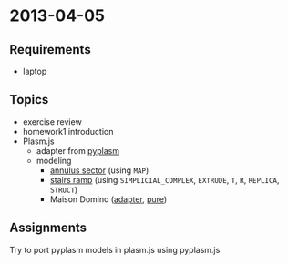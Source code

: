 # 2013-04-05

## Requirements

* laptop

## Topics

* exercise review
* homework1 introduction 
* Plasm.js
  - adapter from [pyplasm](./pyplasm.js)
  - modeling
      - [annulus sector](./annulus-sector.js) (using `MAP`)
      - [stairs ramp](./stairs-ramp.js) (using `SIMPLICIAL_COMPLEX`, `EXTRUDE`, `T`, `R`, `REPLICA`, `STRUCT`)
      - Maison Domino ([adapter](./domino-adapter.js), [pure](./domino-pure.js))

## Assignments

Try to port pyplasm models in plasm.js using pyplasm.js
